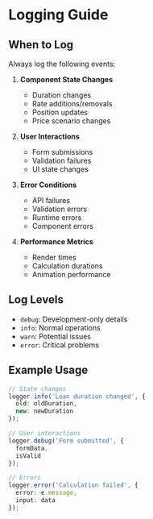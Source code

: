 # Logging Guide

## When to Log

Always log the following events:

1. **Component State Changes**
   - Duration changes
   - Rate additions/removals
   - Position updates
   - Price scenario changes

2. **User Interactions**
   - Form submissions
   - Validation failures
   - UI state changes

3. **Error Conditions**
   - API failures
   - Validation errors
   - Runtime errors
   - Component errors

4. **Performance Metrics**
   - Render times
   - Calculation durations
   - Animation performance

## Log Levels

- `debug`: Development-only details
- `info`: Normal operations
- `warn`: Potential issues
- `error`: Critical problems

## Example Usage

```typescript
// State changes
logger.info('Loan duration changed', { 
  old: oldDuration, 
  new: newDuration 
});

// User interactions
logger.debug('Form submitted', { 
  formData,
  isValid 
});

// Errors
logger.error('Calculation failed', { 
  error: e.message,
  input: data 
});
```